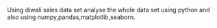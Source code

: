 Using diwali sales data set analyse the whole data set using python and also using numpy,pandas,matplotlib,seaborn.
